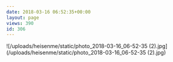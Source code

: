 ```yaml
---
date: 2018-03-16 06:52:35+00:00
layout: page
views: 390
id: 306
---
```




![/uploads/heisenme/static/photo_2018-03-16_06-52-35 (2).jpg](/uploads/heisenme/static/photo_2018-03-16_06-52-35 (2).jpg)

